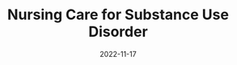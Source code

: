 ---
title: Nursing Care for Substance Use Disorder
date: '2022-11-17'
area: inprogress
subdomain: Opioid Use
authors:
  - authorimage: /images/uploads/katlee.jpg
    authorname: 'Kit Delgado, MD'
    authorrole: Principal Investigator
  - authorimage: /images/uploads/srinivas.jpg
    authorname: 'Rachel McFadden'
    authorrole: Project Manager
summary: >-
  The Nursing Care for Substance Use Disorder study explores whether in-person, patient first language training sessions at Penn nursing units and/or weekly educational text messaging affect nurses' attitudes towards patients with substance use disorder. Nurses complete a survey before and after receiving the 6-month intervention to measure changes in attitudes.
features:
  - feature: CSV File Upload
  - feature: SMS Conversations
  - feature: Survey Administration
spotlight: false
condition: Clinical Training
intervention: Clinical Training
outcome: Improved nursing engagement with patients with susbstance use 
dedicatedpage: false
externalurl: 
label: Research 
image: /images/dailycheckin2.jpg
---